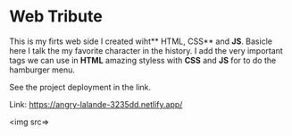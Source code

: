 # Web Tribute

This is my firts web side I created wiht** HTML, CSS** and **JS**. Basicle here I talk the my favorite character in the history. I add the very important tags we can use in **HTML** amazing styless with **CSS** and **JS** for to do the hamburger menu.

See the project deployment in the link.

Link: https://angry-lalande-3235dd.netlify.app/

<img src=>
